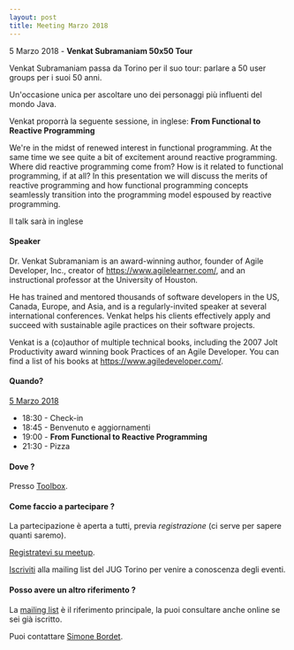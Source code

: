 ```yaml
---
layout: post
title: Meeting Marzo 2018
---
```


5 Marzo 2018 - **Venkat Subramaniam 50x50 Tour**

Venkat Subramaniam passa da Torino per il suo tour: parlare a 50 user groups per i suoi 50 anni.

Un'occasione unica per ascoltare uno dei personaggi più influenti del mondo Java.

Venkat proporrà la seguente sessione, in inglese: **From Functional to Reactive Programming**

We're in the midst of renewed interest in functional programming. At the same time we see quite a bit of excitement around reactive programming. Where did reactive programming come from? How is it related to functional programming, if at all? In this presentation we will discuss the merits of reactive programming and how functional programming concepts seamlessly transition into the programming model espoused by reactive programming.

Il talk sarà in inglese

#### Speaker

Dr. Venkat Subramaniam is an award-winning author, founder of Agile Developer, Inc., creator of https://www.agilelearner.com/, and an instructional professor at the University of Houston.

He has trained and mentored thousands of software developers in the US, Canada, Europe, and Asia, and is a regularly-invited speaker at several international conferences. Venkat helps his clients effectively apply and succeed with sustainable agile practices on their software projects.

Venkat is a (co)author of multiple technical books, including the 2007 Jolt Productivity award winning book Practices of an Agile Developer. You can find a list of his books at https://www.agiledeveloper.com/.

#### Quando?

<u>5 Marzo 2018</u>

* 18:30 - Check-in
* 18:45 - Benvenuto e aggiornamenti
* 19:00 - **From Functional to Reactive Programming**
* 21:30 - Pizza

#### Dove ?

Presso [Toolbox](/places/toolbox/).

#### Come faccio a partecipare ?

La partecipazione è aperta a tutti, previa *registrazione* (ci serve per sapere quanti saremo).

[Registratevi su meetup](https://www.meetup.com/JUGTorino/events/241361441/).

[Iscriviti](/subscribe/) alla mailing list del JUG Torino per venire a conoscenza degli eventi.

#### Posso avere un altro riferimento ?

La [mailing list](https://groups.yahoo.com/groups/it-torino-java-jug) è il riferimento principale,
la puoi consultare anche online se sei già iscritto.

Puoi contattare [Simone Bordet](/people/simonebordet/).

